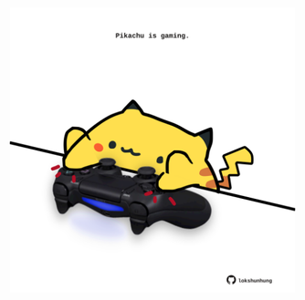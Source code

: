 <!-- built at 09/04/2024, 14:00:46 UTC -->
<p align="center">
  <img width="500" height="500" src="./ReadmeImage.svg">
</p>
